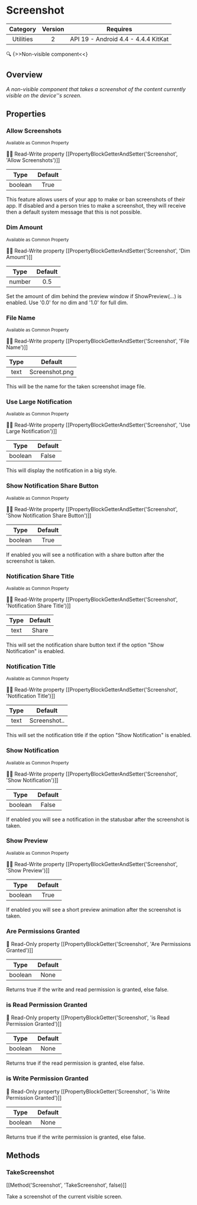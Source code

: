 # Screenshot

| Category | Version | Requires |
|:--------:|:-------:|:--------:|
|Utilities|2|API 19 - Android 4.4 - 4.4.4 KitKat|

:mag: {>>Non-visible component<<}

## Overview

_A non-visible component that takes a screenshot of the content currently visible on the device''s screen._

## Properties

### Allow Screenshots

<small>Available as Common Property</small>

:eyes::pencil: Read-Write property
[[PropertyBlockGetterAndSetter('Screenshot', 'Allow Screenshots')]]

| Type | Default |
|:----:|:-------:|
|boolean|True|

This feature allows users of your app to make or ban screenshots of their app. If disabled and a person tries to make a screenshot, they will receive then a default system message that this is not possible.

### Dim Amount

<small>Available as Common Property</small>

:eyes::pencil: Read-Write property
[[PropertyBlockGetterAndSetter('Screenshot', 'Dim Amount')]]

| Type | Default |
|:----:|:-------:|
|number|0.5|

Set the amount of dim behind the preview window if ShowPreview(...) is enabled. Use '0.0' for no dim and '1.0' for full dim.

### File Name

<small>Available as Common Property</small>

:eyes::pencil: Read-Write property
[[PropertyBlockGetterAndSetter('Screenshot', 'File Name')]]

| Type | Default |
|:----:|:-------:|
|text|Screenshot.png|

This will be the name for the taken screenshot image file.

### Use Large Notification

<small>Available as Common Property</small>

:eyes::pencil: Read-Write property
[[PropertyBlockGetterAndSetter('Screenshot', 'Use Large Notification')]]

| Type | Default |
|:----:|:-------:|
|boolean|False|

This will display the notification in a big style.

### Show Notification Share Button

<small>Available as Common Property</small>

:eyes::pencil: Read-Write property
[[PropertyBlockGetterAndSetter('Screenshot', 'Show Notification Share Button')]]

| Type | Default |
|:----:|:-------:|
|boolean|True|

If enabled you will see a notification with a share button after the screenshot is taken.

### Notification Share Title

<small>Available as Common Property</small>

:eyes::pencil: Read-Write property
[[PropertyBlockGetterAndSetter('Screenshot', 'Notification Share Title')]]

| Type | Default |
|:----:|:-------:|
|text|Share|

This will set the notification share button text if the option "Show Notification" is enabled.

### Notification Title

<small>Available as Common Property</small>

:eyes::pencil: Read-Write property
[[PropertyBlockGetterAndSetter('Screenshot', 'Notification Title')]]

| Type | Default |
|:----:|:-------:|
|text|Screenshot..|

This will set the notification title if the option "Show Notification" is enabled.

### Show Notification

<small>Available as Common Property</small>

:eyes::pencil: Read-Write property
[[PropertyBlockGetterAndSetter('Screenshot', 'Show Notification')]]

| Type | Default |
|:----:|:-------:|
|boolean|False|

If enabled you will see a notification in the statusbar after the screenshot is taken.

### Show Preview

<small>Available as Common Property</small>

:eyes::pencil: Read-Write property
[[PropertyBlockGetterAndSetter('Screenshot', 'Show Preview')]]

| Type | Default |
|:----:|:-------:|
|boolean|True|

If enabled you will see a short preview animation after the screenshot is taken.

### Are Permissions Granted



:eyes: Read-Only property
[[PropertyBlockGetter('Screenshot', 'Are Permissions Granted')]]

| Type | Default |
|:----:|:-------:|
|boolean|None|

Returns true if the write and read permission is granted, else false.

### is Read Permission Granted



:eyes: Read-Only property
[[PropertyBlockGetter('Screenshot', 'is Read Permission Granted')]]

| Type | Default |
|:----:|:-------:|
|boolean|None|

Returns true if the read permission is granted, else false.

### is Write Permission Granted



:eyes: Read-Only property
[[PropertyBlockGetter('Screenshot', 'is Write Permission Granted')]]

| Type | Default |
|:----:|:-------:|
|boolean|None|

Returns true if the write permission is granted, else false.

## Methods

### TakeScreenshot



[[Method('Screenshot', 'TakeScreenshot', false)]]

Take a screenshot of the current visible screen.